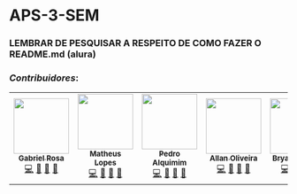  # APS-3-SEM

### LEMBRAR DE PESQUISAR A RESPEITO DE COMO FAZER O README.md (alura)

### *Contribuidores*:

<table align="center">
  
  <tr>
    <td align="center"><a href="https://github.com/gfreitasrosa"><img src="https://avatars.githubusercontent.com/u/81601748?v=4" width="100px;" alt=""/><br /><sub><b>Gabriel Rosa</b></sub></a><br /><a href="https://github.com/gfreitasrosa/APS-3/commits?author=gfreitasrosa" title="Code">💻</a> <a href="#maintenance-Gabriel" title="Maintenance">🚧</a> <a href="#ideas-gfreitasrosa" title="Ideas, Planning, & Feedback">🤔</a> <a href="https://github.com/gfreitasrosa/APS-3/pulls?q=is%3Apr+reviewed-by%3gfreitasrosa" title="Reviewed Pull Requests">👀</a></td>
    <td align="center"><a href="https://github.com/teteu544"><img src="https://avatars.githubusercontent.com/u/93229166?v=4" width="100px;" alt=""/><br /><sub><b>Matheus Lopes</b></sub></a><br /><a href="https://github.com/gfreitasrosa/APS-3/commits?author=teteu544" title="Code">💻</a> <a href="#maintenance-filipe-crespo" title="Maintenance">🚧</a> <a href="#ideas-teteu" title="Ideas, Planning, & Feedback">🤔</a> <a href="https://github.com/gfreitasrosa/APS-3/pulls?q=is%3Apr+reviewed-by%3Ateteu544" title="Reviewed Pull Requests">👀</a></td>
    <td align="center"><a href="https://github.com/pedrOAlquimim"><img src="https://avatars.githubusercontent.com/u/89994181?v=4" width="100px;" alt=""/><br /><sub><b>Pedro Alquimim</b></sub></a><br /><a href="https://github.com/gfreitasrosa/APS-3/commits?author=pedrOAlquimim" title="Code">💻</a> <a href="#maintenance-pedro" title="Maintenance">🚧</a> <a href="#ideas-pedro" title="Ideas, Planning, & Feedback">🤔</a> <a href="https://github.com/gfreitasrosa/APS-3/pulls?q=is%3Apr+reviewed-by%3ApedroOAlquimim" title="Reviewed Pull Requests">👀</a></td>
  <td align="center"><a href="https://github.com/allannoliveira"><img src="https://avatars.githubusercontent.com/u/87586984?v=4" width="100px;" alt=""/><br /><sub><b>Allan Oliveira</b></sub></a><br /><a href="https://github.com/gfreitasrosa/APS-3/commits?author=allannoliveira" title="Code">💻</a> <a href="#maintenance-allan" title="Maintenance">🚧</a> <a href="#ideas-allan" title="Ideas, Planning, & Feedback">🤔</a> <a href="https://github.com/gfreitasrosa/APS-3/pulls?q=is%3Apr+reviewed-by%3allannoliveira" title="Reviewed Pull Requests">👀</a></td>
    <td align="center"><a href="https://github.com/Bryanow"><img src="https://avatars.githubusercontent.com/u/91998706?v=4" width="100px;" alt=""/><br /><sub><b>Bryan Ricardo</b></sub></a><br /><a href="https://github.com/gfreitasrosa/APS-3/commits?author=Bryanow" title="Code">💻</a> <a href="#maintenance-Bryan" title="Maintenance">🚧</a> <a href="#ideas-bryan" title="Ideas, Planning, & Feedback">🤔</a> <a href="https://github.com/gfreitasrosa/APS-3/pulls?q=is%3Apr+reviewed-by%3Bryanow" title="Reviewed Pull Requests">👀</a></td> 
  </tr>
</table>

